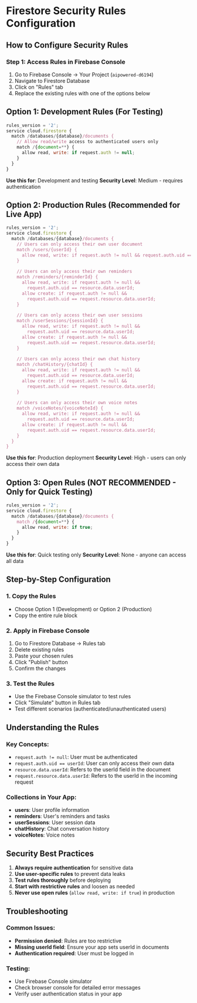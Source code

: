 # Firestore Security Rules Configuration

## How to Configure Security Rules

### Step 1: Access Rules in Firebase Console
1. Go to Firebase Console → Your Project (`aipowered-d6194`)
2. Navigate to Firestore Database
3. Click on "Rules" tab
4. Replace the existing rules with one of the options below

## Option 1: Development Rules (For Testing)

```javascript
rules_version = '2';
service cloud.firestore {
  match /databases/{database}/documents {
    // Allow read/write access to authenticated users only
    match /{document=**} {
      allow read, write: if request.auth != null;
    }
  }
}
```

**Use this for**: Development and testing
**Security Level**: Medium - requires authentication

## Option 2: Production Rules (Recommended for Live App)

```javascript
rules_version = '2';
service cloud.firestore {
  match /databases/{database}/documents {
    // Users can only access their own user document
    match /users/{userId} {
      allow read, write: if request.auth != null && request.auth.uid == userId;
    }
    
    // Users can only access their own reminders
    match /reminders/{reminderId} {
      allow read, write: if request.auth != null && 
        request.auth.uid == resource.data.userId;
      allow create: if request.auth != null && 
        request.auth.uid == request.resource.data.userId;
    }
    
    // Users can only access their own user sessions
    match /userSessions/{sessionId} {
      allow read, write: if request.auth != null && 
        request.auth.uid == resource.data.userId;
      allow create: if request.auth != null && 
        request.auth.uid == request.resource.data.userId;
    }
    
    // Users can only access their own chat history
    match /chatHistory/{chatId} {
      allow read, write: if request.auth != null && 
        request.auth.uid == resource.data.userId;
      allow create: if request.auth != null && 
        request.auth.uid == request.resource.data.userId;
    }
    
    // Users can only access their own voice notes
    match /voiceNotes/{voiceNoteId} {
      allow read, write: if request.auth != null && 
        request.auth.uid == resource.data.userId;
      allow create: if request.auth != null && 
        request.auth.uid == request.resource.data.userId;
    }
  }
}
```

**Use this for**: Production deployment
**Security Level**: High - users can only access their own data

## Option 3: Open Rules (NOT RECOMMENDED - Only for Quick Testing)

```javascript
rules_version = '2';
service cloud.firestore {
  match /databases/{database}/documents {
    match /{document=**} {
      allow read, write: if true;
    }
  }
}
```

**Use this for**: Quick testing only
**Security Level**: None - anyone can access all data

## Step-by-Step Configuration

### 1. Copy the Rules
- Choose Option 1 (Development) or Option 2 (Production)
- Copy the entire rule block

### 2. Apply in Firebase Console
1. Go to Firestore Database → Rules tab
2. Delete existing rules
3. Paste your chosen rules
4. Click "Publish" button
5. Confirm the changes

### 3. Test the Rules
- Use the Firebase Console simulator to test rules
- Click "Simulate" button in Rules tab
- Test different scenarios (authenticated/unauthenticated users)

## Understanding the Rules

### Key Concepts:
- `request.auth != null`: User must be authenticated
- `request.auth.uid == userId`: User can only access their own data
- `resource.data.userId`: Refers to the userId field in the document
- `request.resource.data.userId`: Refers to the userId in the incoming request

### Collections in Your App:
- **users**: User profile information
- **reminders**: User's reminders and tasks
- **userSessions**: User session data
- **chatHistory**: Chat conversation history
- **voiceNotes**: Voice notes

## Security Best Practices

1. **Always require authentication** for sensitive data
2. **Use user-specific rules** to prevent data leaks
3. **Test rules thoroughly** before deploying
4. **Start with restrictive rules** and loosen as needed
5. **Never use open rules** (`allow read, write: if true`) in production

## Troubleshooting

### Common Issues:
- **Permission denied**: Rules are too restrictive
- **Missing userId field**: Ensure your app sets userId in documents
- **Authentication required**: User must be logged in

### Testing:
- Use Firebase Console simulator
- Check browser console for detailed error messages
- Verify user authentication status in your app
